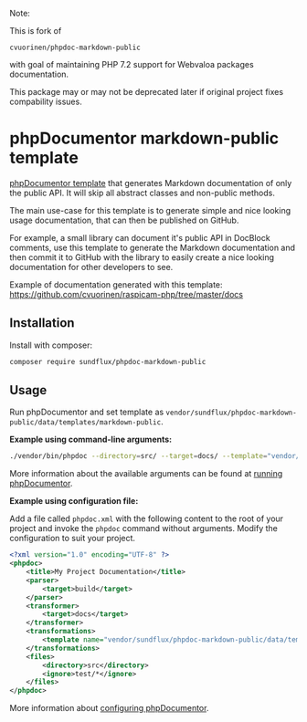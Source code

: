 Note:

This is fork of

```
cvuorinen/phpdoc-markdown-public
```

with goal of maintaining PHP 7.2 support for Webvaloa packages documentation.

This package may or may not be deprecated later if original project fixes compability issues.

# phpDocumentor markdown-public template

[phpDocumentor template](http://www.phpdoc.org/docs/latest/getting-started/changing-the-look-and-feel.html) that generates Markdown documentation of only the public API. It will skip all abstract classes and non-public methods.

The main use-case for this template is to generate simple and nice looking usage documentation, that can then be published on GitHub.

For example, a small library can document it's public API in DocBlock comments, use this template to generate the Markdown documentation and then commit it to GitHub with the library to easily create a nice looking documentation for other developers to see.

Example of documentation generated with this template: https://github.com/cvuorinen/raspicam-php/tree/master/docs

## Installation

Install with composer:

```bash
composer require sundflux/phpdoc-markdown-public
```

## Usage

Run phpDocumentor and set template as `vendor/sundflux/phpdoc-markdown-public/data/templates/markdown-public`.

**Example using command-line arguments:**

```bash
./vendor/bin/phpdoc --directory=src/ --target=docs/ --template="vendor/sundflux/phpdoc-markdown-public/data/templates/markdown-public" --title="My Project Documentation"
```

More information about the available arguments can be found at [running phpDocumentor](http://www.phpdoc.org/docs/latest/guides/running-phpdocumentor.html).

**Example using configuration file:**

Add a file called `phpdoc.xml` with the following content to the root of your project and invoke the `phpdoc` command without arguments. Modify the configuration to suit your project.

```xml
<?xml version="1.0" encoding="UTF-8" ?>
<phpdoc>
    <title>My Project Documentation</title>
    <parser>
        <target>build</target>
    </parser>
    <transformer>
        <target>docs</target>
    </transformer>
    <transformations>
        <template name="vendor/sundflux/phpdoc-markdown-public/data/templates/markdown-public" />
    </transformations>
    <files>
        <directory>src</directory>
        <ignore>test/*</ignore>
    </files>
</phpdoc>
```

More information about [configuring phpDocumentor](http://www.phpdoc.org/docs/latest/references/configuration.html).
